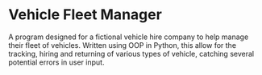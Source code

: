 # Vehicle Fleet Manager
A program designed for a fictional vehicle hire company to help manage their fleet of vehicles. Written using OOP in Python, this allow for the tracking, hiring and returning of various types of vehicle, catching several potential errors in user input.